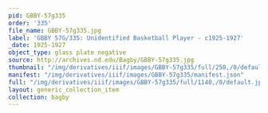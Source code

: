 ```yaml
---
pid: GBBY-57g335
order: '335'
file_name: GBBY-57g335.jpg
label: 'GBBY 57G/335: Unidentified Basketball Player - c1925-1927'
_date: 1925-1927
object_type: glass plate negative
source: http://archives.nd.edu/Bagby/GBBY-57g335.jpg
thumbnail: "/img/derivatives/iiif/images/GBBY-57g335/full/250,/0/default.jpg"
manifest: "/img/derivatives/iiif/images/GBBY-57g335/manifest.json"
full: "/img/derivatives/iiif/images/GBBY-57g335/full/1140,/0/default.jpg"
layout: generic_collection_item
collection: bagby
---
```

